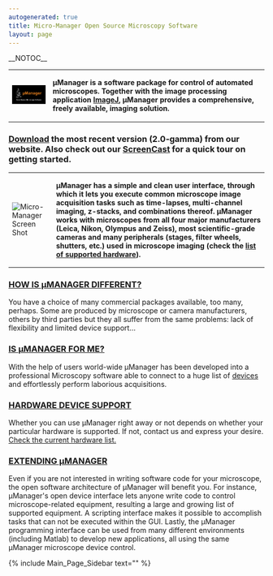 ```yaml
---
autogenerated: true
title: Micro-Manager Open Source Microscopy Software
layout: page
---
```


\_\_NOTOC\_\_

<table cellspacing=15>
<tr>
<td markdown="1">

![](media/NewLogo.png "media/NewLogo.png")

</td>
<td markdown="1">

**μManager is a software package for control of automated microscopes.
Together with the image processing application
[ImageJ](http://rsb.info.nih.gov/ij/), μManager provides a
comprehensive, freely available, imaging solution.**

</td>
</tr>
</table>

### [Download](Download_Micro-Manager_Latest_Release "wikilink") the most recent version (2.0-gamma) from our website. Also check out our [ ScreenCast](Screencasts "wikilink") for a quick tour on getting started.

<table cellspacing=15>
<tr>
<td markdown="1">

![ Micro-Manager Screen
Shot](media/MM_screenshot.png " Micro-Manager Screen Shot")

</td>
<td markdown="1">

**μManager has a simple and clean user interface, through which it lets
you execute common microscope image acquisition tasks such as
time-lapses, multi-channel imaging, z-stacks, and combinations thereof.
μManager works with microscopes from all four major manufacturers
(Leica, Nikon, Olympus and Zeiss), most scientific-grade cameras and
many peripherals (stages, filter wheels, shutters, etc.) used in
microscope imaging (check the [list of supported
hardware](Device_Support "wikilink")).**

</td>
</tr>
</table>

### [ HOW IS μMANAGER DIFFERENT?](Why_Micro-Manager%3F "wikilink")

You have a choice of many commercial packages available, too many,
perhaps. Some are produced by microscope or camera manufacturers, others
by third parties but they all suffer from the same problems: lack of
flexibility and limited device support...

### [ IS μMANAGER FOR ME?](Who_should_use_Micro-Manager "wikilink")

With the help of users world-wide μManager has been developed into a
professional Microscopy software able to connect to a huge list of [
devices](Device_Support "wikilink") and effortlessly perform laborious
acquisitions.

### [ HARDWARE DEVICE SUPPORT](Device_Support "wikilink")

Whether you can use μManager right away or not depends on whether your
particular hardware is supported. If not, contact us and express your
desire. [Check the current hardware list.](Device_Support "wikilink")

### [ EXTENDING μMANAGER](Micro-Manager_Programming_Guide "wikilink")

Even if you are not interested in writing software code for your
microscope, the open software architecture of μManager will benefit you.
For instance, μManager's open device interface lets anyone write code to
control microscope-related equipment, resulting a large and growing list
of supported equipment. A scripting interface makes it possible to
accomplish tasks that can not be executed within the GUI. Lastly, the
μManager programming interface can be used from many different
environments (including Matlab) to develop new applications, all using
the same μManager microscope device control.

{% include Main_Page_Sidebar text="" %}
